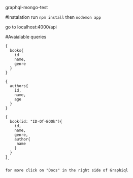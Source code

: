 graphql-mongo-test

#Instalation
run `npm install` then `nodemon app`

go to localhost:4000/api

#Avaialable queries
```
{
  books{
    id
    name,
    genre
  }
}
```

```
{
  authors{
    id,
    name,
    age
  }
}
```

```
{
  book(id: "ID-Of-BOOk"){
    id,
    name,
    genre,
    author{
     name
    }
  }
}
``

for more click on "Docs" in the right side of Graphiql
